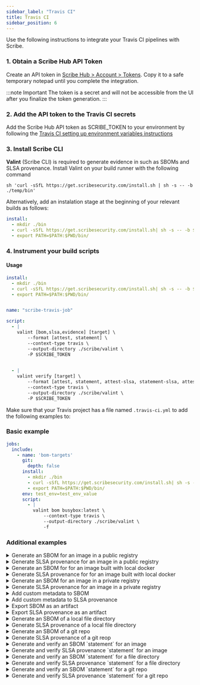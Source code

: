 ```yaml
---
sidebar_label: "Travis CI"
title: Travis CI
sidebar_position: 6
---
```

Use the following instructions to integrate your Travis CI pipelines with Scribe.

### 1. Obtain a Scribe Hub API Token

Create an API token in [Scribe Hub > Account > Tokens](https://app.scribesecurity.com/account/tokens). Copy it to a safe temporary notepad until you complete the integration.

:::note Important
The token is a secret and will not be accessible from the UI after you finalize the token generation. 
:::

### 2. Add the API token to the Travis CI secrets

Add the Scribe Hub API token as SCRIBE_TOKEN to your environment by following the [Travis CI setting up environment variables instructions](https://docs.travis-ci.com/user/environment-variables/ "Travis CI - setting up environment variables")
### 3. Install Scribe CLI

**Valint** (Scribe CLI) is required to generate evidence in such as SBOMs and SLSA provenance. 
Install Valint on your build runner with the following command
```
sh 'curl -sSfL https://get.scribesecurity.com/install.sh | sh -s -- -b ./temp/bin'
```

Alternatively, add an instalation stage at the beginning of your relevant builds as follows:
```yaml
install:
  - mkdir ./bin
  - curl -sSfL https://get.scribesecurity.com/install.sh| sh -s -- -b $PWD/bin
  - export PATH=$PATH:$PWD/bin/
```
### 4. Instrument your build scripts

#### Usage
```yaml
install:
  - mkdir ./bin
  - curl -sSfL https://get.scribesecurity.com/install.sh| sh -s -- -b $PWD/bin
  - export PATH=$PATH:$PWD/bin/


name: "scribe-travis-job"

script:
  - |
    valint [bom,slsa,evidence] [target] \
        --format [attest, statement] \
        --context-type travis \
        --output-directory ./scribe/valint \
        -P $SCRIBE_TOKEN 

        
  - |
    valint verify [target] \
        --format [attest, statement, attest-slsa, statement-slsa, attest-generic, statement-generic] \
        --context-type travis \
        --output-directory ./scribe/valint \
        -P $SCRIBE_TOKEN 
```

Make sure that your Travis project has a file named `.travis-ci.yml` to add the following examples to:
 
### Basic example

```yaml
jobs:
  include:
    - name: 'bom-targets'
      git:
        depth: false
      install:
        - mkdir ./bin
        - curl -sSfL https://get.scribesecurity.com/install.sh| sh -s -- -b $PWD/bin
        - export PATH=$PATH:$PWD/bin/
      env: test_env=test_env_value
      script:
        - |
          valint bom busybox:latest \
              --context-type travis \
              --output-directory ./scribe/valint \
              -f
```

### Additional examples
<details>
  <summary> Generate an SBOM for an image in a public registry </summary>

```YAML
- |
  valint bom busybox:latest \
      --context-type travis \
      --output-directory ./scribe/valint \
      -f
``` 

</details>

<details>
  <summary> Generate SLSA provenance for an image in a public registry </summary>

```YAML
- |
  valint slsa busybox:latest \
      --context-type travis \
      --output-directory ./scribe/valint \
      -f
``` 

</details>

<details>
  <summary> Generate an SBOM for for an image built with local docker </summary>
```YAML
- |
  valint bom image_name:latest \
      --context-type travis \
      --output-directory ./scribe/valint \
      -f
``` 
</details>
<details>
  <summary> Generate SLSA provenance for for an image built with local docker </summary>

```YAML
- |
  valint slsa image_name:latest \
      --context-type travis \
      --output-directory ./scribe/valint \
      -f
``` 
</details>

<details>
  <summary>  Generate an SBOM for an image in a private registry </summary>
> Add a `docker login` task before the adding the following step:

```YAML
- |
  valint bom scribesecurity/example:latest \
      --context-type travis \
      --output-directory ./scribe/valint \
      -f
```
</details>

<details>
  <summary> Generate SLSA provenance for an image in a private registry </summary>

> Add a `docker login` task before the adding the following step:

```YAML
- |
  valint slsa scribesecurity/example:latest \
      --context-type travis \
      --output-directory ./scribe/valint \
      -f
```
</details>

<details>
  <summary>  Add custom metadata to SBOM </summary>
```YAML
- name: 'bom-targets'
  env: test_env=test_env_value
  script:
    - |
      valint bom busybox:latest \
          --context-type travis \
          --output-directory ./scribe/valint \
          --env test_env --label test_label \
          -f
```
</details>

<details>
  <summary>  Add custom metadata to SLSA provenance </summary>
```YAML
- name: 'slsa-targets'
  env: test_env=test_env_value
  script:
    - |
      valint slsa busybox:latest \
          --context-type travis \
          --output-directory ./scribe/valint \
          --env test_env --label test_label \
          -f
```
</details>


<details>
  <summary> Export SBOM as an artifact </summary>
Using command `output-directory` or `output-file` to export evidence as an artifact.

> Use `format` input argumnet to set the format and add the following environment variables in the repository settings:
```
ARTIFACTS_KEY=(AWS access key id)
ARTIFACTS_SECRET=(AWS secret access key)
ARTIFACTS_BUCKET=(S3 bucket name)
```
For more details see **[Artifact documentation](https://docs.travis-ci.com/user/uploading-artifacts/)**.

```YAML
- name: 'save-artifact'
      git:
        depth: false

      install:
        - mkdir ./bin
        - curl -sSfL https://get.scribesecurity.com/install.sh| sh -s -- -b $PWD/bin
        - export PATH=$PATH:$PWD/bin/
      
      script:

      - |
        valint bom busybox:latest \
            --context-type travis \
            --output-directory ./scribe/valint \
            --output-file ./my_sbom.json \
            -f
      
      addons:
      
        artifacts:
          paths:
          - ./scribe/valint
          - ./my_sbom.json
```

</details>

<details>
  <summary> Export SLSA provenance as an artifact </summary>

Use `format` input argumnet to set the format and add the following environment variables in the repository settings:
```
ARTIFACTS_KEY=(AWS access key id)
ARTIFACTS_SECRET=(AWS secret access key)
ARTIFACTS_BUCKET=(S3 bucket name)
```
For more details see [Artifact documentation](https://docs.travis-ci.com/user/uploading-artifacts/)

```YAML
- name: 'save-artifact'
      git:
        depth: false

      install:
        - mkdir ./bin
        - curl -sSfL https://get.scribesecurity.com/install.sh| sh -s -- -b $PWD/bin
        - export PATH=$PATH:$PWD/bin/
      
      script:

      - |
        valint slsa busybox:latest \
            --context-type travis \
            --output-directory ./scribe/valint \
            --output-file ./my_slsa.json \
            -f
      
      addons:
      
        artifacts:
          paths:
          - ./scribe/valint
          - ./my_slsa.json
```

</details>

<details>
  <summary> Generate an SBOM of a local file directory </summary>

```YAML
- |
  mkdir testdir
  echo "test" > testdir/test.txt

- |
  valint bom dir:testdir \
      --context-type travis \
      --output-directory ./scribe/valint \
      -f
``` 
</details>

<details>
  <summary> Generate SLSA provenance of a local file directory </summary>


```YAML
- |
  mkdir testdir
  echo "test" > testdir/test.txt

- |
  valint slsa dir:testdir \
      --context-type travis \
      --output-directory ./scribe/valint \
      -f
``` 
</details>


<details>
  <summary> Generate an SBOM of a git repo </summary>

For a remote git repo:

```YAML
- |
  valint bom git:https://github.com/mongo-express/mongo-express.git \
      --context-type travis \
      --output-directory ./scribe/valint \
      -f
``` 
For a local git repo:

**Note** If you use implicit checkout, [git-strategy](https://docs.travis.com/ee/ci/runners/configure_runners.html#git-strategy) affects the commits collected into the SBOM.

```YAML
- |
  valint bom git:. \
      --context-type travis \
      --output-directory ./scribe/valint \
      -f
``` 
</details>

<details>
  <summary> Generate SLSA provenance of a git reop </summary>

  For a remote git repo:

```YAML
- |
  valint slsa git:https://github.com/mongo-express/mongo-express.git \
      --context-type travis \
      --output-directory ./scribe/valint \
      -f
``` 

For a local git repo:

**Note** If you use implicit checkout, [git-strategy](https://docs.travis.com/ee/ci/runners/configure_runners.html#git-strategy) affects the commits collected.


```YAML
- |
  valint slsa git:. \
      --context-type travis \
      --output-directory ./scribe/valint \
      -f
``` 
</details>

<details>
  <summary> Generate and verify an SBOM `statement` for an image </summary>

```YAML
# Generate CycloneDX SBOM statement
- |
  valint bom busybox:latest \
    -o statement \
    --context-type travis \
    --output-directory ./scribe/valint \
    -f


# Verify CycloneDX SBOM statement
- |
  valint verify busybox:latest \
    -i statement \
    --context-type travis \
    --output-directory ./scribe/valint
```
</details>

<details>
  <summary> Generate and verify SLSA provenance `statement` for an image </summary>

```YAML
# Generate SLSA provenance
- |
  valint slsa busybox:latest \
    -o statement \
    --context-type travis \
    --output-directory ./scribe/valint \
    -f

# Verify SLSA Provenance statement
- |
  valint verify busybox:latest \
    -i statement-slsa \
    --context-type travis \
    --output-directory ./scribe/valint
```
</details>

<details>
  <summary> Generate and verify an SBOM `statement` for a file directory </summary>

```YAML
- |
  mkdir testdir
  echo "test" > testdir/test.txt

# Generate CycloneDX SBOM statement
- |
  valint bom dir:testdir \
    -o statement \
    --context-type travis \
    --output-directory ./scribe/valint \
    -f

# Verify CycloneDX SBOM statement
- |
  valint verify dir:testdir \
    -i statement \
    --context-type travis \
    --output-directory ./scribe/valint
```

</details>

<details>
  <summary> Generate and verify SLSA provenance `statement` for a file directory </summary>

```YAML
- |
  mkdir testdir
  echo "test" > testdir/test.txt

# Generate SLSA provenance statement
- |
  valint slsa dir:testdir \
    -o statement-slsa \
    --context-type travis \
    --output-directory ./scribe/valint \
    -f

# Verify CycloneDX SBOM statement
- |
  valint verify dir:testdir \
    -i statement-slsa \
    --context-type travis \
    --output-directory ./scribe/valint
```

</details>

<details>
  <summary> Generate and verify an SBOM `statement` for a git repo </summary>

For remote git repo target `https://github.com/mongo-express/mongo-express.git`:

```yaml
- |
  valint bom git:https://github.com/mongo-express/mongo-express.git \
    -o statement \
    --context-type travis \
    --output-directory ./scribe/valint \
    -f


- |
  valint verify git:https://github.com/mongo-express/mongo-express.git \
    -i statement \
    --context-type travis \
    --output-directory ./scribe/valint
```

For a local repo:

```yaml
- |
  valint bom git:. \
    -o statement \
    --context-type travis \
    --output-directory ./scribe/valint \
    -f


- |
  valint verify git:. \
    -i statement \
    --context-type travis \
    --output-directory ./scribe/valint
```

</details>

<details>
  <summary> Generate and verify SLSA provenance `statement` for a git repo </summary>

For remote git repo target `https://github.com/mongo-express/mongo-express.git`:

```yaml
- |
  valint slsa git:https://github.com/mongo-express/mongo-express.git \
    -o statement \
    --context-type travis \
    --output-directory ./scribe/valint \
    -f


- |
  valint verify git:https://github.com/mongo-express/mongo-express.git \
    -i statement-slsa \
    --context-type travis \
    --output-directory ./scribe/valint
```

For a local repo:

```yaml
- |
  valint slsa git:. \
    -o statement \
    --context-type travis \
    --output-directory ./scribe/valint \
    -f


- |
  valint verify git:. \
    -i statement-slsa \
    --context-type travis \
    --output-directory ./scribe/valint
```

</details>

